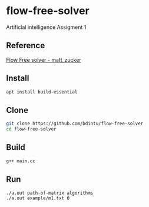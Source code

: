 # flow-free-solver
Artificial intelligence Assigment 1

## Reference
[Flow Free solver - matt_zucker](https://mzucker.github.io/2016/08/28/flow-solver.html)

## Install
```sh
apt install build-essential
```

## Clone
```sh
git clone https://github.com/bdintu/flow-free-solver
cd flow-free-solver
```

## Build
```sh
g++ main.cc
```

## Run
```sh
./a.out path-of-matrix algorithms
./a.out example/m1.txt 0
```
